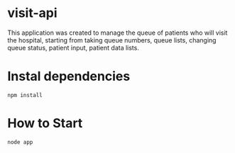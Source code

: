 # visit-api

This application was created to manage the queue of patients who will visit the hospital, starting from taking queue numbers, queue lists, changing queue status, patient input, patient data lists.

# Instal dependencies
```
npm install
```

# How to Start 
```
node app
```

